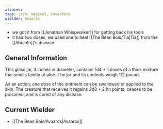 ```yaml
---
aliases: 
tags: item, magical, inventory
wielder: Avaaros
---
```


- we got it from [[Jonathan Whispwalker]] for getting back his tools
- it had two doses, we used one to heal [[The Bean Bois/Tia|Tia]] from the [[Aboleth]]'s disease

## General Information
This glass jar, 3 inches in diameter, contains 1d4 + 1 doses of a thick mixture that smells faintly of aloe. The jar and its contents weigh 1/2 pound.

As an action, one dose of the ointment can be swallowed or applied to the skin. The creature that receives it regains 2d8 + 2 hit points, ceases to be poisoned, and is cured of any disease.

## Current Wielder
- [[The Bean Bois/Avaaros|Avaaros]]

